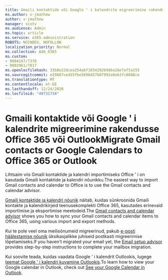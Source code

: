 ```yaml
---
title: Gmaili kontaktide või Google ' i kalendrite migreerimine rakendusse Office 365 või Outlook
ms.author: v-jmathew
author: v-jmathew
manager: scotv
ms.audience: Admin
ms.topic: article
ms.service: o365-administration
ROBOTS: NOINDEX, NOFOLLOW
localization_priority: Normal
ms.collection: Adm_O365
ms.custom:
- 9004197/7378
- 9003961/7017
ms.openlocfilehash: 33b8e22dcea254abf1854292b9d6a16e7ef5a155
ms.sourcegitcommit: e29887ce455fbe5896d57b07992e6eb3fc0888ce
ms.translationtype: MT
ms.contentlocale: et-EE
ms.lasthandoff: 12/24/2020
ms.locfileid: "49731734"
---
```

# <a name="migrate-gmail-contacts-or-google-calendars-to-office-365-or-outlook"></a><span data-ttu-id="bd64f-102">Gmaili kontaktide või Google ' i kalendrite migreerimine rakendusse Office 365 või Outlook</span><span class="sxs-lookup"><span data-stu-id="bd64f-102">Migrate Gmail contacts or Google Calendars to Office 365 or Outlook</span></span>

<span data-ttu-id="bd64f-103">Lihtsaim viis Gmaili kontaktide ja kalendri importimiseks Office ' i on kasutada Gmaili kontaktide ja kalendri nõunikku.</span><span class="sxs-lookup"><span data-stu-id="bd64f-103">The easiest way to import Gmail contacts and calendar to Office is to use the Gmail contacts and calendar advisor.</span></span>

<span data-ttu-id="bd64f-104">[Gmaili kontaktide ja kalendri nõunik](https://go.microsoft.com/fwlink/?linkid=2134386) näitab, kuidas sünkroonida Gmaili kontakte ja kalendrikirjeid teenusekomplekti Office 365, kasutades erinevaid importimise ja eksportimise meetodeid.</span><span class="sxs-lookup"><span data-stu-id="bd64f-104">The [Gmail contacts and calendar advisor](https://go.microsoft.com/fwlink/?linkid=2134386) shows you how to sync your ‎Gmail‎ contacts and calendar items to ‎Office 365‎, using various import and export methods.</span></span>

<span data-ttu-id="bd64f-105">Kui te pole veel oma meilisõnumeid migreerinud, pakub [e-posti häälestamise nõunik](https://go.microsoft.com/fwlink/?linkid=2133951) üksikasjalikke juhiseid postkasti migreerimise lõpetamiseks.</span><span class="sxs-lookup"><span data-stu-id="bd64f-105">If you haven't migrated your email yet, the [Email setup advisor](https://go.microsoft.com/fwlink/?linkid=2133951) provides step-by-step instructions to complete your mailbox migration.</span></span>

<span data-ttu-id="bd64f-106">Kui soovite teada, kuidas vaadata Google ' i kalendrit Outlookis, lugege [teemat Google ' i kalendri kuvamine Outlookis](https://go.microsoft.com/fwlink/?linkid=2083939).</span><span class="sxs-lookup"><span data-stu-id="bd64f-106">To learn how to view your Google calendar in Outlook, check out [See your Google Calendar in Outlook](https://go.microsoft.com/fwlink/?linkid=2083939).</span></span>
